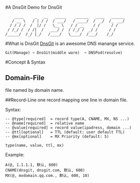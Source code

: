 #A DnsGit Demo for DnsGit

```
    ____     _   __   _____    ______   ____   ______
   / __ \   / | / /  / ___/   / ____/  /  _/  /_  __/
  / / / /  /  |/ /   \__ \   / / __    / /     / /   
 / /_/ /  / /|  /   ___/ /  / /_/ /  _/ /     / /    
/_____/  /_/ |_/   /____/   \____/  /___/    /_/       
```

#What is DnsGit
[DnsGit](https://dnsgit.com) is an awesome DNS manange service.

    Git(Manage) ➩ DnsGit(middle ware)  ➩ DNSPod(resolve)


#Concept & Syntax

## Domain-File
file named by domain name.

##Record-Line 
one record mapping one line in domain file.

Syntax:

```
-- @type[required]  = record type(A, CNAME, MX, NS ...)
-- @name[required]  = relative name
-- @value[required] = record value(ipadress, domain ...)
-- @ttl[optional]   = TTL (default: user default TTL)
-- @mx[optional]    = MX Priority (default: 5)

type(name, value, ttl, mx)

```
Example:
```
A(@, 1.1.1.1, 默认, 600)
CNAME(dnsgit, dnsgit.com, 默认, 600)
MX(@, mxdomain.qq.com., 默认, 600, 10)

```

